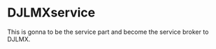 DJLMXservice
============

This is gonna to be the service part and become the service broker to DJLMX.
